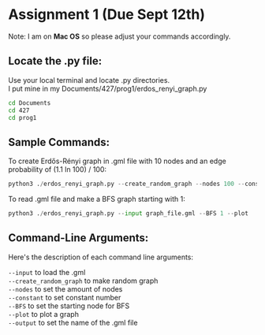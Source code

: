 # Assignment 1 (Due Sept 12th)

Note: I am on **Mac OS** so please adjust your commands accordingly.
## Locate the .py file:

Use your local terminal and locate .py directories.
\
I put mine in my Documents/427/prog1/erdos_renyi_graph.py

```bash
cd Documents
cd 427
cd prog1
```

## Sample Commands:

To create Erdős-Rényi graph in .gml file with 10 nodes and an edge probability of (1.1 ln 100) / 100:
```python
python3 ./erdos_renyi_graph.py --create_random_graph --nodes 100 --constant 1.1 --output graph_file.gml
```

To read .gml file and make a BFS graph starting with 1:
```python
python3 ./erdos_renyi_graph.py --input graph_file.gml --BFS 1 --plot 
```

## Command-Line Arguments:

Here's the description of each command line arguments:

`--input` to load the .gml\
`--create_random_graph` to make random graph\
`--nodes` to set the amount of nodes\
`--constant` to set constant number\
`--BFS` to set the starting node for BFS\
`--plot` to plot a graph\
`--output` to set the name of the .gml file

